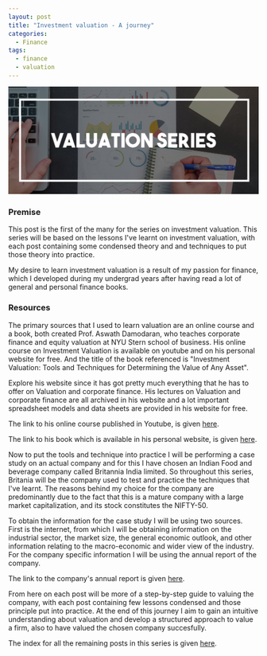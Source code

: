 ```yaml
---
layout: post
title: "Investment valuation - A journey"
categories:
  - Finance
tags:
  - finance
  - valuation
---
```


![placeholder](/assets/Post-cover.jpg "Large example image")

### Premise

 This post is the first of the many for the series on investment valuation. This series will be based on the lessons I've learnt on investment valuation, with each post containing some condensed theory and and techniques to put those theory into practice.

My desire to learn investment valuation is a result of my passion for finance, which I developed during my undergrad years after having read a lot of general and personal finance books.

### Resources

The primary sources that I used to learn valuation are an online course and a book, both created Prof. Aswath Damodaran, who teaches corporate finance and equity valuation at NYU Stern school of business. 
His online course on Investment Valuation is available on youtube and on his personal website for free. And the title of the book referenced is "Investment Valuation: Tools and Techniques for Determining the Value of Any Asset".

Explore his website since it has got pretty much everything that he has to offer on Valuation and corporate finance. His lectures on Valuation and corporate finance are all archived in his website and a lot important spreadsheet models and data sheets are provided in his website for free.

The link to his online course published in Youtube, is given [here](#).

The link to his book which is available in his personal website, is given [here]().


Now to put the tools and technique into practice I will be performing a case study on an actual company and for this I have chosen an Indian Food and beverage company called Britannia India limited. So throughout this series, Britania will be the company used to test and practice the techniques that I've learnt. The reasons behind my choice for the company are predominantly due to the fact that this is a mature company with a large market capitalization, and its stock constitutes the NIFTY-50.  

To obtain the information for the case study I will be using two sources. First is the internet, from which I will be obtaining information on the industrial sector, the market size, the general economic outlook, and other information relating to the macro-economic and wider view of the industry.
For the company specific information I will be using the annual report of the company.

The link to the company's annual report is given [here](#).

From here on each post will be more of a step-by-step guide to valuing the company, with each post containing few lessons condensed and those principle put into practice. At the end of this journey I aim to gain an intuitive understanding about valuation and develop a structured approach to value a firm, also to have valued the chosen company succesfully.

The index for all the remaining posts in this series is given [here](#).